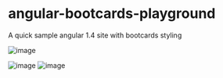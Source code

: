 # angular-bootcards-playground 
A quick sample angular 1.4 site with bootcards styling

![image](https://cloud.githubusercontent.com/assets/4294995/8879235/36df4dd0-31fe-11e5-97cc-db5dffa3bf1f.png)


![image](https://cloud.githubusercontent.com/assets/4294995/8879249/489f2d2e-31fe-11e5-8c50-2729ee3a0265.png) ![image](https://cloud.githubusercontent.com/assets/4294995/8879262/5bc63604-31fe-11e5-99fd-a9b1d5aa9e23.png)



